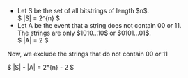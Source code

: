 <ul>
    <li> Let S be the set of all bitstrings of length $n$. <br/> 
    $ |S| = 2^{n} $
    <li> Let A be the event that a string does not contain 00 or 11. <br/> 
    The strings are only $1010...10$ or $0101...01$. <br/> 
    $ |A| = 2 $
</ul>

Now, we exclude the strings that do not contain 00 or 11

$ |S| - |A| = 2^{n} - 2 $
